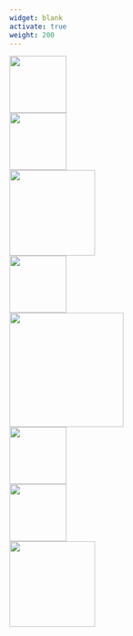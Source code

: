 ```yaml
---
widget: blank
activate: true
weight: 200
---
```


<div class="row" style="width=100%">
    <div class="column">
        <img src="/company_logos/ft_logo.svg" 
            width="100" 
            height="100"/>
    </div>
    <div class="column">
        <img src="/company_logos/dstl.png" 
            width="100" 
            height="100"/>
    </div>
    <div class="column">
        <img src="/company_logos/epsrc.png" 
            width="150" />
    </div>
    <div class="column">
        <img src="/company_logos/alan.png" 
            width="100" 
            height="100"/>
    </div>
    <div class="column">
        <img src="/company_logos/qatar.png" 
            width="200" />
    </div>
    <div class="column">
        <img src="/company_logos/huawei.png" 
            width="100" />
    </div>
    <div class="column">
        <img src="/company_logos/scotland.png" 
            width="100" />
    </div>
    <div class="column">
        <img src="/company_logos/ukri.png" 
            width="150" />
    </div>

</div>